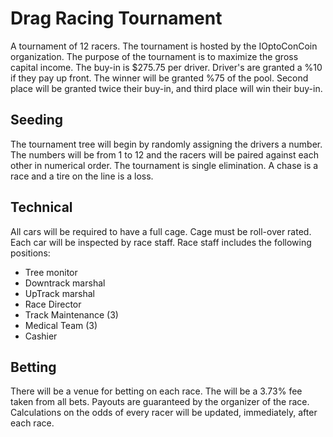# Drag Racing Tournament

A tournament of 12 racers.  The tournament is hosted by the IOptoConCoin organization.  The purpose of the tournament is to maximize the gross capital income.  The buy-in is $275.75 per driver.  Driver's are granted a %10 if they pay up front.  The winner will be granted %75 of the pool.  Second place will be granted twice their buy-in, and third place will win their buy-in.  


## Seeding

The tournament tree will begin by randomly assigning the drivers a number.  The numbers will be from 1 to 12 and the racers will be paired against each other in numerical order.  The tournament is single elimination.  A chase is a race and a tire on the line is a loss.


## Technical

All cars will be required to have a full cage.  Cage must be roll-over rated.  Each car will be inspected by race staff.  Race staff includes the following positions:

-   Tree monitor
-   Downtrack marshal
-   UpTrack marshal
-   Race Director
-   Track Maintenance (3)
-   Medical Team (3)
-   Cashier


## Betting

There will be a venue for betting on each race.  The will be a 3.73% fee taken from all bets.  Payouts are guaranteed by the organizer of the race.  Calculations on the odds of every racer will be updated, immediately, after each race.
